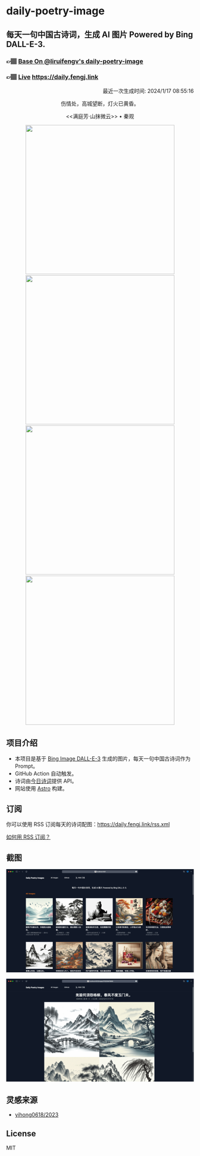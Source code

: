 
# daily-poetry-image

## 每天一句中国古诗词，生成 AI 图片 Powered by Bing DALL-E-3.

### 👉🏽 [Base On @liruifengv's daily-poetry-image](https://github.com/liruifengv/daily-poetry-image)

### 👉🏽 [Live](https://daily.fengj.link) https://daily.fengj.link

<p align="right">
  最近一次生成时间: 2024/1/17 08:55:16
</p>
<p align="center">
伤情处，高城望断，灯火已黄昏。
</p>
<p align="center">
<<满庭芳·山抹微云>> • 秦观
</p>
<p align="center">
<img src="https://tse4.mm.bing.net/th/id/OIG.7uQ3jvPAkKtVfYEqIvP5" height="400" width="400" />
<img src="https://tse4.mm.bing.net/th/id/OIG.KJG14lDp7puXB59qB9bQ" height="400" width="400" />
<img src="https://tse4.mm.bing.net/th/id/OIG.Wi8NHzFAHVLyRlnucxzf" height="400" width="400" />
<img src="https://tse3.mm.bing.net/th/id/OIG.yHtOiCJ6qLFeC8fXFp5a" height="400" width="400" />
</p>

## 项目介绍

-   本项目是基于 [Bing Image DALL-E-3](https://www.bing.com/images/create) 生成的图片，每天一句中国古诗词作为 Prompt。
-   GitHub Action 自动触发。
-   诗词由[今日诗词](https://www.jinrishici.com/)提供 API。
-   网站使用 [Astro](https://astro.build) 构建。

## 订阅

你可以使用 RSS 订阅每天的诗词配图：https://daily.fengj.link/rss.xml

[如何用 RSS 订阅？](https://zhuanlan.zhihu.com/p/55026716)

## 截图

![图片列表](./screenshots/Snipaste_2023-12-28_21-00-26.png)

![图片详情](./screenshots/Snipaste_2023-12-28_21-00-53.png)

## 灵感来源

-   [yihong0618/2023](https://github.com/yihong0618/2023)

## License

MIT
